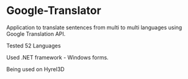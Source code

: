 # Google-Translator
Application to translate sentences from multi to multi languages using Google Translation API.

Tested 52 Languages

Used .NET framework - Windows forms.

Being used on Hyrel3D
